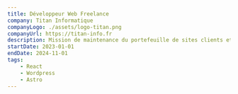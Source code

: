 ```yaml
---
title: Développeur Web Freelance
company: Titan Informatique
companyLogo: ./assets/logo-titan.png
companyUrl: https://titan-info.fr
description: Mission de maintenance du portefeuille de sites clients et de création web, afin de maintenir la croissance du portefeuille, sur un rythme à mi temps.
startDate: 2023-01-01
endDate: 2024-11-01
tags:
    - React
    - Wordpress
    - Astro
---
```

